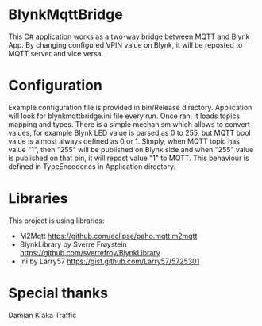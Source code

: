 # BlynkMqttBridge
This C# application works as a two-way bridge between MQTT and Blynk App.
By changing configured VPIN value on Blynk, it will be reposted to MQTT server and vice versa.

# Configuration
Example configuration file is provided in bin/Release directory. Application will look for blynkmqttbridge.ini file every run.
Once ran, it loads topics mapping and types. There is a simple mechanism which allows to convert values, for example Blynk LED value is parsed as 0 to 255, but MQTT bool value is almost always defined as 0 or 1. Simply, when MQTT topic has value "1", then "255" will be published on Blynk side and when "255" value is published on that pin, it will repost value "1" to MQTT. This behaviour is defined in TypeEncoder.cs in Application directory.

# Libraries
This project is using libraries:
- M2Mqtt https://github.com/eclipse/paho.mqtt.m2mqtt
- BlynkLibrary by Sverre Frøystein https://github.com/sverrefroy/BlynkLibrary
- Ini by Larry57 https://gist.github.com/Larry57/5725301

# Special thanks
Damian K aka Traffic
